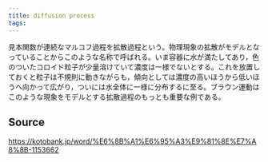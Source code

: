 ```yaml
---
title: diffusion process
tags: 
---
```


見本関数が連続なマルコフ過程を拡散過程という。物理現象の拡散がモデルとなっていることからこのような名称で呼ばれる。いま容器に水が満たしてあり，色のついたコロイド粒子が少量溶けていて濃度は一様でないとする。これを放置しておくと粒子は不規則に動きながらも，傾向としては濃度の高いほうから低いほうへ向かって広がり，ついには水全体に一様に分布するに至る。ブラウン運動はこのような現象をモデルとする拡散過程のもっとも重要な例である。

## Source
https://kotobank.jp/word/%E6%8B%A1%E6%95%A3%E9%81%8E%E7%A8%8B-1153662